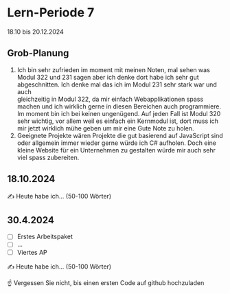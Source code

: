 # Lern-Periode 7

18.10 bis 20.12.2024

## Grob-Planung

1. Ich bin sehr zufrieden im moment mit meinen Noten, mal sehen was Modul 322 und 231 sagen aber ich denke dort habe ich sehr gut abgeschnitten. Ich denke mal das ich im Modul 231 sehr stark war und auch       
   gleichzeitig in Modul 322, da mir einfach Webapplikationen spass machen und ich wirklich gerne in diesen Bereichen auch programmiere. Im moment bin ich bei keinen ungenügend. Auf jeden Fall ist Modul 320 sehr 
   wichtig, vor allem weil es einfach ein Kernmodul ist, dort muss ich mir jetzt wirklich mühe geben um mir eine Gute Note zu holen.
2. Geeignete Projekte wären Projekte die gut basierend auf JavaScript sind oder allgemein immer wieder gerne würde ich C# aufholen. Doch eine kleine Website für ein Unternehmen zu gestalten würde mir auch sehr viel    spass zubereiten.

## 18.10.2024

✍️ Heute habe ich... (50-100 Wörter)

## 30.4.2024

- [ ] Erstes Arbeitspaket
- [ ] ...
- [ ] Viertes AP

✍️ Heute habe ich... (50-100 Wörter)

☝️ Vergessen Sie nicht, bis einen ersten Code auf github hochzuladen
